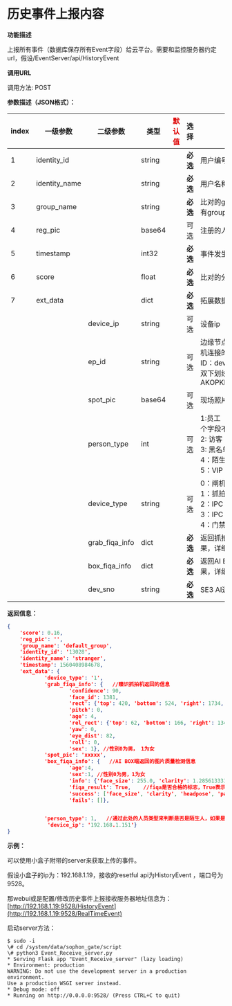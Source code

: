 # 历史事件上报内容

**功能描述**

上报所有事件（数据库保存所有Event字段）给云平台。需要和监控服务器约定url，假设/EventServer/api/HistoryEvent

**调用URL**

调用方法: POST

**参数描述（JSON格式）：**

| **index** | **一级参数**  | **二级参数**   | 类型   | <font color="#dd0000">默认值</font> | **选择** | **说明**                                                     | <font color="#dd0000">举例</font> |
| --------- | ------------- | -------------- | ------ | ----------------------------------- | -------- | ------------------------------------------------------------ | --------------------------------- |
| 1         | identity_id   |                | string |                                     | **必选** | 用户编号                                                     |                                   |
| 2         | identity_name |                | string |                                     | **必选** | 用户名称                                                     |                                   |
| 3         | group_name    |                | string |                                     | **必选** | 比对的group name，如果没有group_name返回group_id             |                                   |
| 4         | reg_pic       |                | base64 |                                     | 可选     | 注册的人脸底库，可配置去除                                   |                                   |
| 5         | timestamp     |                | int32  |                                     | **必选** | 事件发生的时间戳                                             |                                   |
| 6         | score         |                | float  |                                     | **必选** | 比对的分数                                                   |                                   |
| 7         | ext_data      |                | dict   |                                     | **必选** | 拓展数据字段，可迭代添加                                     |                                   |
|           |               | device_ip      | string |                                     | 可选     | 设备ip                                                       |                                   |
|           |               | ep_id          | string |                                     | 可选     | 边缘节点ID，是指SE3 AI迷你机连接的采集设备的ID。<br />ID：dev_sno和IP的组合，用双下划线做连接。举例：AKOPKKKKK__192.168.1.25 |                                   |
|           |               | spot_pic       | base64 |                                     | 可选     | 现场照片，可配置是否为大图                                   |                                   |
|           |               | person_type    | int    |                                     | 可选     | 1:员工（默认为员工，包括这个字段不存在的情况）<br />2: 访客<br />3: 黑名单<br />4：陌生人<br />5：VIP |                                   |
|           |               | device_type    | string |                                     | 可选     | 0：闸机，<br />1：抓拍机 <br />2：IPC 静态 <br />3：IPC 动态 <br />4：门禁 |                                   |
|           |               | grab_fiqa_info | dict   |                                     | **必选** | 返回抓拍机得人脸质量检测结果，详细请看示例                   |                                   |
|           |               | box_fiqa_info  | dict   |                                     | **必选** | 返回AI BOX得人脸质量检测结果，详细请看示例                   |                                   |
|           |               | dev_sno        | string |                                     | **必选** | SE3 AI迷你机唯一标识授权码                                   |                                   |



**返回信息：**

```json
{
	'score': 0.16, 
	'reg_pic': '', 
	'group_name': 'default_group', 
	'identity_id': '13028', 
	'identity_name': 'stranger', 
	'timestamp': 1560408984678, 
	'ext_data': {
			'device_type': '1', 
			'grab_fiqa_info': {   //臻识抓拍机返回的信息
					'confidence': 90, 
					'face_id': 1381, 
					'rect': {'top': 420, 'bottom': 524, 'right': 1734, 'left': 1652}, 
					'pitch': 0, 
					'age': 4, 
					'rel_rect': {'top': 62, 'bottom': 166, 'right': 134, 'left': 52}, 
					'yaw': 0, 
					'eye_dist': 82, 
					'roll': 0, 
					'sex': 1}, //性别0为男， 1为女
			'spot_pic': 'xxxxx', 
			'box_fiqa_info': {   //AI BOX端返回的图片质量检测信息
					'age':4,
					'sex':1, //性别0为男，1为女
					'info': {'face_size': 255.0, 'clarity': 1.285613331998212, 'headpose': {'roll_angle': 10.107, 'pitch_angle': 14.413, 'yaw_angle': 7.326}, 'partial': False, 'brightness': 0.8362176798557405},  //图片质量检测的参数
					'fiqa_result': True,    //fiqa是否合格的标志，True表示图片质量比较好
					'success': ['face_size', 'clarity', 'headpose', 'partial', 'brightness'], 
					'fails': []}, 


			'person_type': 1,   //通过此处的人员类型来判断是否是陌生人，如果是person_type为4， 则是陌生人，且fiqa_result为False，则说明陌生人的图片质量不是很好，不能进行再次下发注册
			 'device_ip': '192.168.1.151'}
}
```

**示例：**

可以使用小盒子附带的server来获取上传的事件。

假设小盒子的ip为：192.168.1.19，接收的resetful api为HistoryEvent ，端口号为9528。

那webui或是配置/修改历史事件上报接收服务器地址信息为：[http://192.168.1.19:9528/HistoryEvent](http://192.168.1.19:9528/RealTimeEvent)

启动server方法：

```shell
$ sudo -i
\# cd /system/data/sophon_gate/script
\# python3 Event_Receive_server.py
* Serving Flask app "Event_Receive_server" (lazy loading)
* Environment: production
WARNING: Do not use the development server in a production environment.
Use a production WSGI server instead.
* Debug mode: off
* Running on http://0.0.0.0:9528/ (Press CTRL+C to quit)
```

